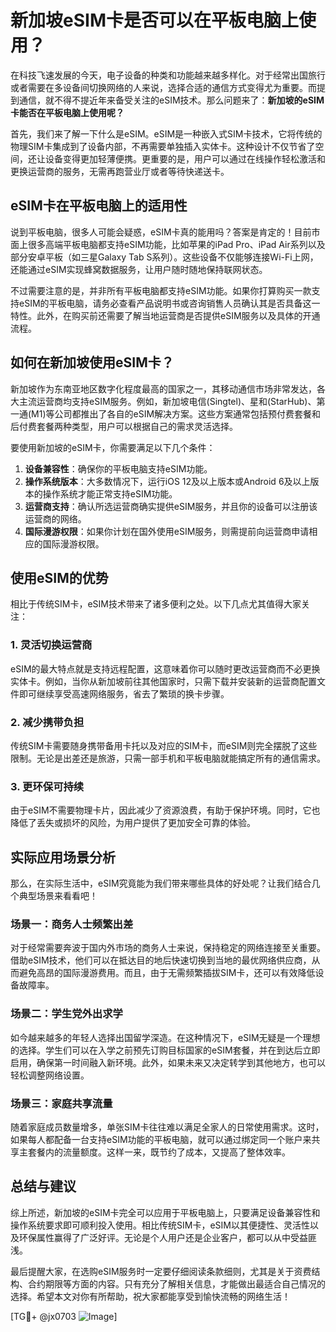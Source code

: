 # 新加坡eSIM卡是否可以在平板电脑上使用？

在科技飞速发展的今天，电子设备的种类和功能越来越多样化。对于经常出国旅行或者需要在多设备间切换网络的人来说，选择合适的通信方式变得尤为重要。而提到通信，就不得不提近年来备受关注的eSIM技术。那么问题来了：**新加坡的eSIM卡能否在平板电脑上使用呢？**

首先，我们来了解一下什么是eSIM。eSIM是一种嵌入式SIM卡技术，它将传统的物理SIM卡集成到了设备内部，不再需要单独插入实体卡。这种设计不仅节省了空间，还让设备变得更加轻薄便携。更重要的是，用户可以通过在线操作轻松激活和更换运营商的服务，无需再跑营业厅或者等待快递送卡。

## eSIM卡在平板电脑上的适用性

说到平板电脑，很多人可能会疑惑，eSIM卡真的能用吗？答案是肯定的！目前市面上很多高端平板电脑都支持eSIM功能，比如苹果的iPad Pro、iPad Air系列以及部分安卓平板（如三星Galaxy Tab S系列）。这些设备不仅能够连接Wi-Fi上网，还能通过eSIM实现蜂窝数据服务，让用户随时随地保持联网状态。

不过需要注意的是，并非所有平板电脑都支持eSIM功能。如果你打算购买一款支持eSIM的平板电脑，请务必查看产品说明书或咨询销售人员确认其是否具备这一特性。此外，在购买前还需要了解当地运营商是否提供eSIM服务以及具体的开通流程。

## 如何在新加坡使用eSIM卡？

新加坡作为东南亚地区数字化程度最高的国家之一，其移动通信市场非常发达，各大主流运营商均支持eSIM服务。例如，新加坡电信(Singtel)、星和(StarHub)、第一通(M1)等公司都推出了各自的eSIM解决方案。这些方案通常包括预付费套餐和后付费套餐两种类型，用户可以根据自己的需求灵活选择。

要使用新加坡的eSIM卡，你需要满足以下几个条件：

1. **设备兼容性**：确保你的平板电脑支持eSIM功能。
2. **操作系统版本**：大多数情况下，运行iOS 12及以上版本或Android 6及以上版本的操作系统才能正常支持eSIM功能。
3. **运营商支持**：确认所选运营商确实提供eSIM服务，并且你的设备可以注册该运营商的网络。
4. **国际漫游权限**：如果你计划在国外使用eSIM服务，则需提前向运营商申请相应的国际漫游权限。

## 使用eSIM的优势

相比于传统SIM卡，eSIM技术带来了诸多便利之处。以下几点尤其值得大家关注：

### 1. 灵活切换运营商
eSIM的最大特点就是支持远程配置，这意味着你可以随时更改运营商而不必更换实体卡。例如，当你从新加坡前往其他国家时，只需下载并安装新的运营商配置文件即可继续享受高速网络服务，省去了繁琐的换卡步骤。

### 2. 减少携带负担
传统SIM卡需要随身携带备用卡托以及对应的SIM卡，而eSIM则完全摆脱了这些限制。无论是出差还是旅游，只需一部手机和平板电脑就能搞定所有的通信需求。

### 3. 更环保可持续
由于eSIM不需要物理卡片，因此减少了资源浪费，有助于保护环境。同时，它也降低了丢失或损坏的风险，为用户提供了更加安全可靠的体验。

## 实际应用场景分析

那么，在实际生活中，eSIM究竟能为我们带来哪些具体的好处呢？让我们结合几个典型场景来看看吧！

### 场景一：商务人士频繁出差
对于经常需要奔波于国内外市场的商务人士来说，保持稳定的网络连接至关重要。借助eSIM技术，他们可以在抵达目的地后快速切换到当地的最优网络供应商，从而避免高昂的国际漫游费用。而且，由于无需频繁插拔SIM卡，还可以有效降低设备故障率。

### 场景二：学生党外出求学
如今越来越多的年轻人选择出国留学深造。在这种情况下，eSIM无疑是一个理想的选择。学生们可以在入学之前预先订购目标国家的eSIM套餐，并在到达后立即启用，确保第一时间融入新环境。此外，如果未来又决定转学到其他地方，也可以轻松调整网络设置。

### 场景三：家庭共享流量
随着家庭成员数量增多，单张SIM卡往往难以满足全家人的日常使用需求。这时，如果每人都配备一台支持eSIM功能的平板电脑，就可以通过绑定同一个账户来共享主套餐内的流量额度。这样一来，既节约了成本，又提高了整体效率。

## 总结与建议

综上所述，新加坡的eSIM卡完全可以应用于平板电脑上，只要满足设备兼容性和操作系统要求即可顺利投入使用。相比传统SIM卡，eSIM以其便捷性、灵活性以及环保属性赢得了广泛好评。无论是个人用户还是企业客户，都可以从中受益匪浅。

最后提醒大家，在选购eSIM服务时一定要仔细阅读条款细则，尤其是关于资费结构、合约期限等方面的内容。只有充分了解相关信息，才能做出最适合自己情况的选择。希望本文对你有所帮助，祝大家都能享受到愉快流畅的网络生活！

[TG💪+ @jx0703 ![Image](https://github.com/user-attachments/assets/dbca1d08-cadb-493c-b0ec-ad6f7a83f270)]
